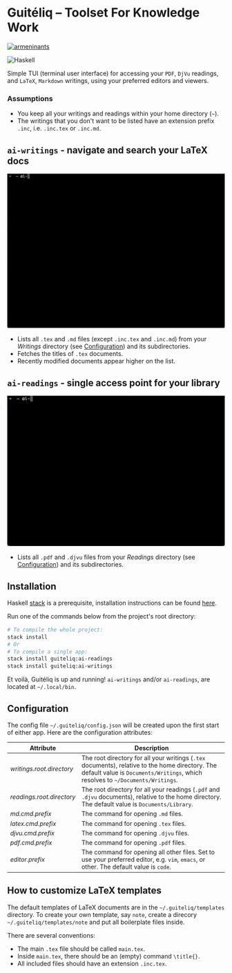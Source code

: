 # Guitéliq – Toolset For Knowledge Work

[![armeninants](https://circleci.com/gh/armeninants/guiteliq.svg?style=shield)](https://circleci.com/gh/armeninants/guiteliq)

![Haskell](https://img.shields.io/badge/Haskell-5e5086?style=for-the-badge&logo=haskell&logoColor=white)

Simple TUI (terminal user interface) for accessing your `PDF`, `DjVu` readings, and `LaTeX`, `Markdown` writings, using your preferred editors and viewers.

### Assumptions

- You keep all your writings and readings within your home directory (`~`).
- The writings that you don't want to be listed have an extension prefix `.inc`, i.e. `.inc.tex` or `.inc.md`.


## `ai-writings` - navigate and search your LaTeX docs

<img src="docs/assets/writings.gif">

- Lists all `.tex` and `.md` files (except `.inc.tex` and `.inc.md`) from your *Writings* directory (see [Configuration](#configuration)) and its subdirectories.
- Fetches the titles of `.tex` documents.
- Recently modified documents appear higher on the list.

## `ai-readings` - single access point for your library

<img src="docs/assets/readings.gif">

- Lists all `.pdf` and `.djvu` files from your *Readings* directory (see [Configuration](#configuration)) and its subdirectories.

## Installation

Haskell [stack](https://docs.haskellstack.org/en/stable/) is a prerequisite, installation instructions can be found [here](https://docs.haskellstack.org/en/stable/).

Run one of the commands below from the project's root directory:
```bash
# To compile the whole project:
stack install
# Or
# To compile a single app:
stack install guiteliq:ai-readings
stack install guiteliq:ai-writings
```

Et voilà, Guitéliq is up and running!
`ai-writings` and/or `ai-readings`, are located at `~/.local/bin`.

## Configuration

The config file `~/.guiteliq/config.json` will be created upon the first start of either app.
Here are the configuration attributes:

|Attribute|Description|
|---|---|
|*writings.root.directory*|The root directory for all your writings (`.tex` documents), relative to the home directory. The default value is `Documents/Writings`, which resolves to `~/Documents/Writings`.|
|*readings.root.directory*|The root directory for all your readings (`.pdf` and `.djvu` documents), relative to the home directory. The default value is `Documents/Library`.|
|*md.cmd.prefix*|The command for opening `.md` files.|
|*latex.cmd.prefix*|The command for opening `.tex` files.|
|*djvu.cmd.prefix*|The command for opening `.djvu` files.|
|*pdf.cmd.prefix*|The command for opening `.pdf` files.|
|*editor.prefix*|The command for opening all other files. Set to use your preferred editor, e.g. `vim`, `emacs`, or other. The default value is `code`.|


## How to customize LaTeX templates

The default templates of LaTeX documents are in the `~/.guiteliq/templates` directory.
To create your own template, say `note`, create a direcory `~/.guiteliq/templates/note` and put all boilerplate files inside.

There are several conventions:
- The main `.tex` file should be called `main.tex`.
- Inside `main.tex`, there should be an (empty) command `\title{}`.
- All included files should have an extension `.inc.tex`.
